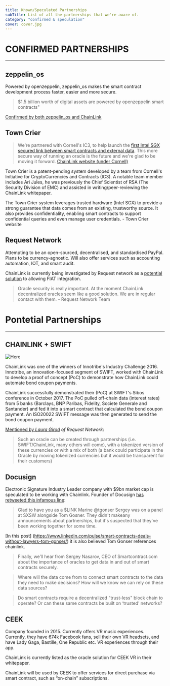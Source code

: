 ```yaml
---
title: Known/Speculated Partnerships
subTitle: List of all the partnerships that we're aware of.
category: "confirmed & speculation"
cover: cover.jpg
---
```


# CONFIRMED PARTNERSHIPS
--------------------
## zeppelin_os
Powered by openzeppelin, zeppelin_os makes the smart contract development process faster, easier and more secure.

> $1.5 billion worth of digital assets are powered by openzeppelin smart contracts"

[Confirmed by both zeppelin_os and ChainLink](https://blog.zeppelinos.org/chainlink-partnership/)

## Town Crier
> We're partnered with Cornell's IC3, to help launch the [first Intel SGX secured link between smart contracts and external data](https://create.smartcontract.com/#/contracts/cc3ea3c76b5a60f171e0eaf223146f34?tab=info). This more secure way of running an oracle is the future and we're glad to be moving it forward. [ChainLink website (under Cornell)](https://www.smartcontract.com/)

Town Crier is a patent-pending system developed by a team from Cornell's Initiative for CryptoCurrencies and Contracts (IC3). A notable team member includes Ari Jules, he was previously the Chief Scientist of RSA (The Security Division of EMC) and assisted in writing/peer-reviewing the ChainLink whitepaper.

The Town Crier system leverages trusted hardware (Intel SGX) to provide a strong guarantee that data comes from an existing, trustworthy source. It also provides confidentiality, enabling smart contracts to support confidential queries and even manage user credentials. - Town Crier website

## Request Network
Attempting to be an open-sourced, decentralised, and standardised PayPal. Plans to be currency-agnostic. Will also offer services such as accounting automation, IOT, and smart audit.

ChainLink is currently being investigated by Request network as a [potential solution](https://blog.request.network/request-network-project-update-december-22nd-2017-first-feedbacks-colossus-introducing-request-51fc3387a686) to allowing FIAT integration.

> Oracle security is really important. At the moment ChainLink decentralized oracles seem like a good solution. We are in regular contact with them. - Request Network Team
# Pontetial Partnerships
--------------------
## CHAINLINK + SWIFT
![Here](https://i.imgur.com/VTYgdzO.png)

ChainLink was one of the winners of Innotribe's Industry Challenge 2016. Innotribe, an innovation-focused segment of SWIFT, worked with ChainLink to develop a proof of concept (PoC) to demonstrate how ChainLink could automate bond coupon payments.

ChainLink successfully demonstrated their (PoC) at SWIFT's Sibos conference in October 2017. The PoC pulled off-chain data (interest rates) from 5 banks (Barclays, BNP Paribas, Fidelity, Societe Generale and Santander) and fed it into a smart contract that calculated the bond coupon payment. An ISO20022 SWIFT message was then generated to send the bond coupon payment.

[Mentioned by *Laura Girod*](https://blog.request.network/request-network-project-update-november-10th-2017-a57193780ddf) *of Request Network*:  

> Such an oracle can be created through partnerships (i.e. SWIFT/ChainLink, many others will come), with a tokenized version of these currencies or with a mix of both (a bank could participate in the Oracle by moving tokenized currencies but it would be transparent for their customers)

## Docusign

Electronic Signature Industry Leader company with $9bn market cap is speculated to be working with Chainlink. Founder of Docusign [has retweeted this infamous line](https://twitter.com/nazarETHereum/status/990285707791949825):
> Glad to have you as a $LINK Marine @tgonser
Sergey was on a panel at SXSW alongside Tom Gosner. They didn't makeany announcements about partnerships, but it's suspected that they've been working together for some time.

[In this post] (https://www.linkedin.com/pulse/smart-contracts-deals-without-lawyers-tom-gonser/) it is also believed Tom Gonser references chainlink.

> Finally, we’ll hear from Sergey Nasarov, CEO of Smartcontract.com about the importance of oracles to get data in and out of smart contracts securely.

> Where will the data come from to connect smart contracts to the data they need to make decisions? How will we know we can rely on these data sources?

> Do smart contracts require a decentralized "trust-less" block chain to operate? Or can these same contracts be built on ‘trusted’ networks?

## CEEK

Company founded in 2015. Currently offers VR music experiences. Currently, they have 674k Facebook fans, sell their own VR headsets, and have Lady Gaga, Bastille, One Republic etc. VR experiences through their app.

ChainLink is currently listed as the oracle solution for CEEK VR in their whitepaper.

ChainLink will be used by CEEK to offer services for direct purchase via smart contract, such as “on-chain” subscriptions.


